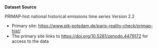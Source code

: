 **Dataset Source**

PRIMAP-hist national historical emissions time series Version 2.2
- Primary site: https://www.pik-potsdam.de/paris-reality-check/primap-hist/
- The primary site links to https://doi.org/10.5281/zenodo.4479172 for access to the data
